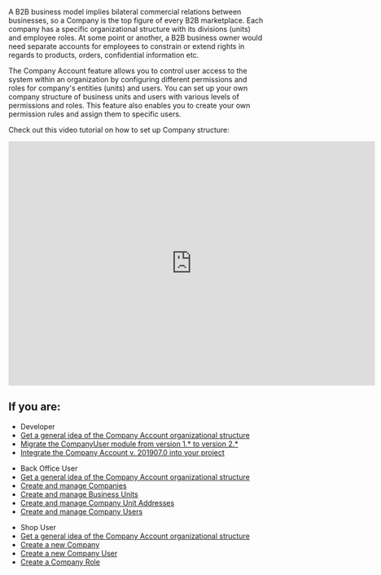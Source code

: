 A B2B business model implies bilateral commercial relations between businesses, so a Company is the top figure of every B2B marketplace. Each company has a specific organizational structure with its divisions (units) and employee roles. At some point or another, a B2B business owner would need separate accounts for employees to constrain or extend rights in regards to products, orders, confidential information etc.

The Company Account feature allows you to control user access to the system within an organization by configuring different permissions and roles for company's entities (units) and users. You can set up your own company structure of business units and users with various levels of permissions and roles. This feature also enables you to create your own permission rules and assign them to specific users.

Check out this video tutorial on how to set up Company structure:
<iframe src="https://fast.wistia.net/embed/iframe/qkdgkeannb" title="How to set up Company Structure in Spryker" allowtransparency="true" frameborder="0" scrolling="no" class="wistia_embed" name="wistia_embed" allowfullscreen="0" mozallowfullscreen="0" webkitallowfullscreen="0" oallowfullscreen="0" msallowfullscreen="0" width="720" height="480"></iframe>

## If you are:

<div class="mr-container">
    <div class="mr-list-container">
        <!-- col1 -->
        <div class="mr-col">
            <ul class="mr-list mr-list-green">
                <li class="mr-title">Developer</li>
                <li><a href="https://documentation.spryker.com/docs/company-account-general-organizational-structure" class="mr-link">Get a general idea of the Company Account organizational structure</a></li>
                <li><a href="https://documentation.spryker.com/docs/mg-companyuser#upgrading-from-version-1-0-0-to-version-2-0-0" class="mr-link">Migrate the CompanyUser module from version 1.* to version 2.*</a></li>
                <li><a href="https://documentation.spryker.com/docs/company-account-integration-201907" class="mr-link">Integrate the Company Account v. 201907.0 into your project</a></li>
                <!-- <li><a href="https://documentation.spryker.com/v4/docs/db-schema-company-account#company" class="mr-link">Learn the database schema for Company Account</a></li>-->
            </ul>
        </div>
        <!-- col2 -->
        <div class="mr-col">
            <ul class="mr-list mr-list-blue">
                <li class="mr-title"> Back Office User</li>
                <li><a href="https://documentation.spryker.com/docs/company-account-general-organizational-structure" class="mr-link">Get a general idea of the Company Account organizational structure</a></li>
                <li><a href="https://documentation.spryker.com/docs/managing-companies" class="mr-link">Create and manage Companies</a></li>
                <li><a href="https://documentation.spryker.com/docs/managing-company-units" class="mr-link">Create and manage Business Units</a></li>
                <li><a href="https://documentation.spryker.com/docs/managing-company-unit-addresses" class="mr-link">Create and manage Company Unit Addresses</a></li>
                <li><a href="https://documentation.spryker.com/docs/managing-company-users" class="mr-link">Create and manage Company Users</a></li>
            </ul>
        </div>
        <!-- col3 -->
        <div class="mr-col">
            <ul class="mr-list mr-list-red">
                <li class="mr-title">Shop User</li>
                <li><a href="https://documentation.spryker.com/docs/company-account-general-organizational-structure" class="mr-link">Get a general idea of the Company Account organizational structure</a></li>
                <li><a href="https://documentation.spryker.com/docs/company-account-shop-guide" class="mr-link">Create a new Company</a></li>
                <li><a href="https://documentation.spryker.com/docs/company-users-shop-guide" class="mr-link">Create a new Company User</a></li>
                <li><a href="https://documentation.spryker.com/docs/company-roles-shop-guide" class="mr-link">Create a Company Role</a></li>
            </ul>
        </div>
    </div>
</div>